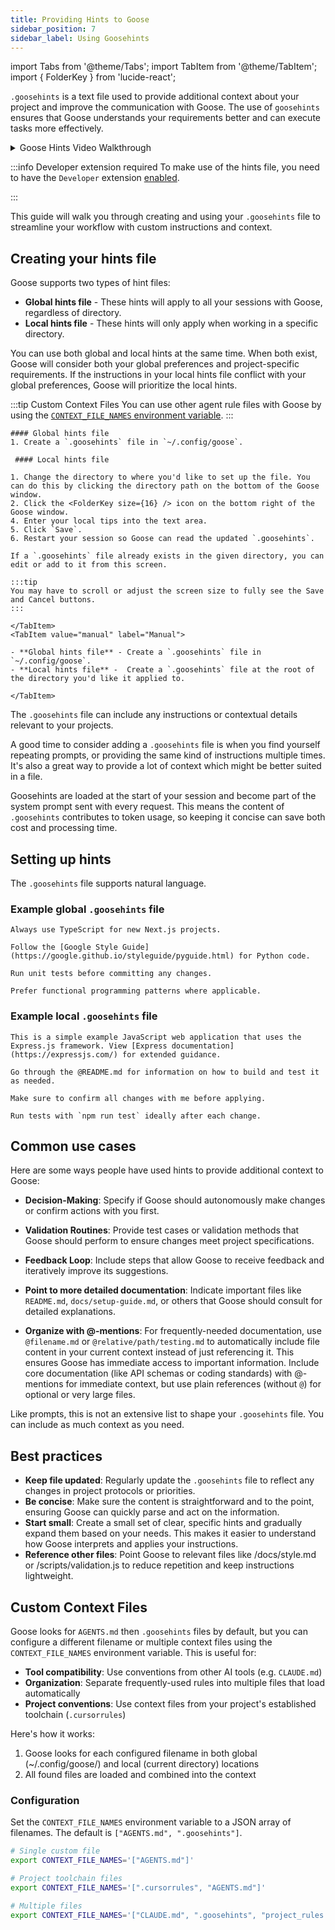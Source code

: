 ```yaml
---
title: Providing Hints to Goose
sidebar_position: 7
sidebar_label: Using Goosehints
---
```


import Tabs from '@theme/Tabs';
import TabItem from '@theme/TabItem';
import { FolderKey } from 'lucide-react';

`.goosehints` is a text file used to provide additional context about your project and improve the communication with Goose. The use of `goosehints` ensures that Goose understands your requirements better and can execute tasks more effectively.

<details>
  <summary>Goose Hints Video Walkthrough</summary>
  <iframe
  class="aspect-ratio"
  src="https://www.youtube.com/embed/kWXJC5p0608"
  title="Goose Hints"
  frameBorder="0"
  allow="accelerometer; autoplay; clipboard-write; encrypted-media; gyroscope; picture-in-picture"
  allowFullScreen
  ></iframe>
</details>

:::info Developer extension required
To make use of the hints file, you need to have the `Developer` extension [enabled](/docs/getting-started/using-extensions).

:::

This guide will walk you through creating and using your `.goosehints` file to streamline your workflow with custom instructions and context.

## Creating your hints file

Goose supports two types of hint files:
- **Global hints file** - These hints will apply to all your sessions with Goose, regardless of directory.
- **Local hints file** -  These hints will only apply when working in a specific directory.

You can use both global and local hints at the same time. When both exist, Goose will consider both your global preferences and project-specific requirements. If the instructions in your local hints file conflict with your global preferences, Goose will prioritize the local hints.

:::tip Custom Context Files
You can use other agent rule files with Goose by using the [`CONTEXT_FILE_NAMES` environment variable](#custom-context-files).
:::

<Tabs groupId="interface">
    <TabItem value="ui" label="Goose Desktop" default>

    #### Global hints file
    1. Create a `.goosehints` file in `~/.config/goose`.

     #### Local hints file

    1. Change the directory to where you'd like to set up the file. You can do this by clicking the directory path on the bottom of the Goose window.
    2. Click the <FolderKey size={16} /> icon on the bottom right of the Goose window.
    4. Enter your local tips into the text area.
    5. Click `Save`.
    6. Restart your session so Goose can read the updated `.goosehints`.

    If a `.goosehints` file already exists in the given directory, you can edit or add to it from this screen.

    :::tip
    You may have to scroll or adjust the screen size to fully see the Save and Cancel buttons.
    :::

    </TabItem>
    <TabItem value="manual" label="Manual">
    
    - **Global hints file** - Create a `.goosehints` file in `~/.config/goose`.
    - **Local hints file** -  Create a `.goosehints` file at the root of the directory you'd like it applied to.

    </TabItem>
</Tabs>



The `.goosehints` file can include any instructions or contextual details relevant to your projects.

A good time to consider adding a `.goosehints` file is when you find yourself repeating prompts, or providing the same kind of instructions multiple times. It's also a great way to provide a lot of context which might be better suited in a file.

Goosehints are loaded at the start of your session and become part of the system prompt sent with every request. This means the content of `.goosehints` contributes to token usage, so keeping it concise can save both cost and processing time.

## Setting up hints

The `.goosehints` file supports natural language.

### Example global `.goosehints` file

```
Always use TypeScript for new Next.js projects.

Follow the [Google Style Guide](https://google.github.io/styleguide/pyguide.html) for Python code.

Run unit tests before committing any changes.

Prefer functional programming patterns where applicable.
```

### Example local `.goosehints` file

```
This is a simple example JavaScript web application that uses the Express.js framework. View [Express documentation](https://expressjs.com/) for extended guidance.

Go through the @README.md for information on how to build and test it as needed.

Make sure to confirm all changes with me before applying.

Run tests with `npm run test` ideally after each change.
```

## Common use cases
Here are some ways people have used hints to provide additional context to Goose:

- **Decision-Making**: Specify if Goose should autonomously make changes or confirm actions with you first.

- **Validation Routines**: Provide test cases or validation methods that Goose should perform to ensure changes meet project specifications.

- **Feedback Loop**: Include steps that allow Goose to receive feedback and iteratively improve its suggestions.

- **Point to more detailed documentation**: Indicate important files like `README.md`, `docs/setup-guide.md`, or others that Goose should consult for detailed explanations.

- **Organize with @-mentions**: For frequently-needed documentation, use `@filename.md` or `@relative/path/testing.md` to automatically include file content in your current context instead of just referencing it. This ensures Goose has immediate access to important information. 
Include core documentation (like API schemas or coding standards) with @-mentions for immediate context, but use plain references (without `@`) for optional or very large files.

Like prompts, this is not an extensive list to shape your `.goosehints` file. You can include as much context as you need.

## Best practices

- **Keep file updated**: Regularly update the `.goosehints` file to reflect any changes in project protocols or priorities.
- **Be concise**: Make sure the content is straightforward and to the point, ensuring Goose can quickly parse and act on the information.
- **Start small**: Create a small set of clear, specific hints and gradually expand them based on your needs. This makes it easier to understand how Goose interprets and applies your instructions.
- **Reference other files**: Point Goose to relevant files like /docs/style.md or /scripts/validation.js to reduce repetition and keep instructions lightweight.

## Custom Context Files

Goose looks for `AGENTS.md` then `.goosehints` files by default, but you can configure a different filename or multiple context files using the `CONTEXT_FILE_NAMES` environment variable. This is useful for:

- **Tool compatibility**: Use conventions from other AI tools (e.g. `CLAUDE.md`)
- **Organization**: Separate frequently-used rules into multiple files that load automatically
- **Project conventions**: Use context files from your project's established toolchain (`.cursorrules`)

Here's how it works:
1. Goose looks for each configured filename in both global (~/.config/goose/) and local (current directory) locations
2. All found files are loaded and combined into the context

### Configuration

Set the `CONTEXT_FILE_NAMES` environment variable to a JSON array of filenames. The default is `["AGENTS.md", ".goosehints"]`.

```bash
# Single custom file
export CONTEXT_FILE_NAMES='["AGENTS.md"]'

# Project toolchain files
export CONTEXT_FILE_NAMES='[".cursorrules", "AGENTS.md"]'

# Multiple files
export CONTEXT_FILE_NAMES='["CLAUDE.md", ".goosehints", "project_rules.txt"]'
```
